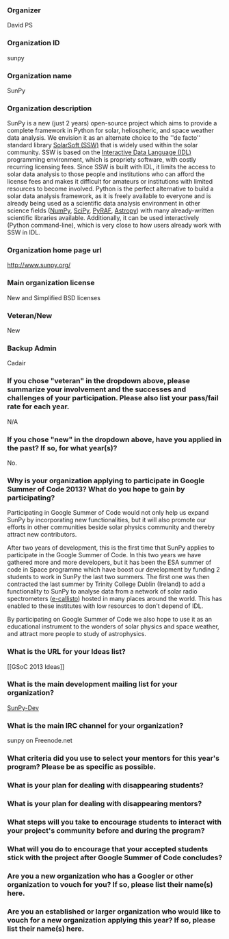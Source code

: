 ### Organizer
David PS
### Organization ID
sunpy

### Organization name
SunPy

### Organization description
SunPy is a new (just 2 years) open-source project which aims to provide a complete framework in Python for solar, heliospheric, and space weather data analysis. We envision it as an alternate choice to the ''de facto'' standard library [SolarSoft (SSW)][1] that is widely used within the solar community.  SSW is based on the  [Interactive Data Language (IDL)][2] programming environment, which is propriety software, with costly recurring licensing fees. Since SSW is built with IDL, it limits the access to solar data analysis to those people and institutions who can afford the license fees and makes it difficult for amateurs or institutions with limited resources to become involved.  Python is the perfect alternative to build a solar data analysis framework, as it is freely available to everyone and is already being used as a scientific data analysis environment in other science fields ([NumPy][3], [SciPy][4], [PyRAF][5], [Astropy][6]) with many already-written scientific libraries available. Additionally, it can be used interactively (Python command-line), which is very close to how users already work with SSW in IDL.

[1]: http://www.mssl.ucl.ac.uk/surf/sswdoc/solarsoft/
[2]: http://www.exelisvis.com/language/en-us/productsservices/idl.aspx
[3]: http://numpy.scipy.org/
[4]: http://scipy.org/
[5]: http://www.stsci.edu/resources/software_hardware/pyraf
[6]: http://www.astropy.org/

### Organization home page url
http://www.sunpy.org/

### Main organization license
New and Simplified BSD licenses

### Veteran/New
New

### Backup Admin
Cadair

### If you chose "veteran" in the dropdown above, please summarize your involvement and the successes and challenges of your participation. Please also list your pass/fail rate for each year. 
N/A

### If you chose "new" in the dropdown above, have you applied in the past? If so, for what year(s)?
No.

### Why is your organization applying to participate in Google Summer of Code 2013? What do you hope to gain by participating?

Participating in Google Summer of Code would not only help us expand SunPy by incorporating new functionalities, but it will also promote our efforts in other communities beside solar physics community and thereby attract new contributors.

After two years of development, this is the first time that SunPy applies to participate in the Google Summer of Code.  In this two years we have gathered more and more developers, but it has been the ESA summer of code in Space programme which have boost our development by funding 2 students to work in SunPy the last two summers.  The first one was then contracted the last summer by Trinity College Dublin (Ireland) to add a functionality to SunPy to analyse data from a network of solar radio spectrometers ([e-callisto][7]) hosted in many places around the world.  This has enabled to these institutes with low resources to don't depend of IDL. 

By participating on Google Summer of Code we also hope to use it as an educational instrument to the wonders of solar physics and space weather, and attract more people to study of astrophysics.

[7]: http://www.e-callisto.org/
### What is the URL for your Ideas list?
[[GSoC 2013 Ideas]]

### What is the main development mailing list for your organization?
[SunPy-Dev](https://groups.google.com/forum/#!forum/sunpy-dev)

### What is the main IRC channel for your organization?
sunpy on Freenode.net

### What criteria did you use to select your mentors for this year's program? Please be as specific as possible.

### What is your plan for dealing with disappearing students?

### What is your plan for dealing with disappearing mentors?

### What steps will you take to encourage students to interact with your project's community before and during the program?

### What will you do to encourage that your accepted students stick with the project after Google Summer of Code concludes?

### Are you a new organization who has a Googler or other organization to vouch for you? If so, please list their name(s) here.

### Are you an established or larger organization who would like to vouch for a new organization applying this year? If so, please list their name(s) here.